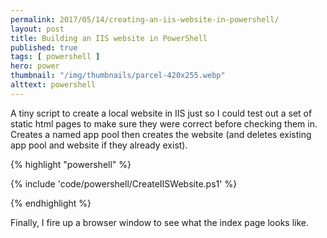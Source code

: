 ```yaml
---
permalink: 2017/05/14/creating-an-iis-website-in-powershell/
layout: post
title: Building an IIS website in PowerShell
published: true
tags: [ powershell ]
hero: power
thumbnail: "/img/thumbnails/parcel-420x255.webp"
alttext: powershell
---
```


A tiny script to create a local website in IIS just so I could test out a set of static 
html pages to make sure they were correct before checking them in. Creates a named app pool
then creates the website (and deletes existing app pool and website if they already exist).

{% highlight "powershell" %}

{% include 'code/powershell/CreateIISWebsite.ps1' %}

{% endhighlight %}

Finally, I fire up a browser window to see what the index page looks like.
